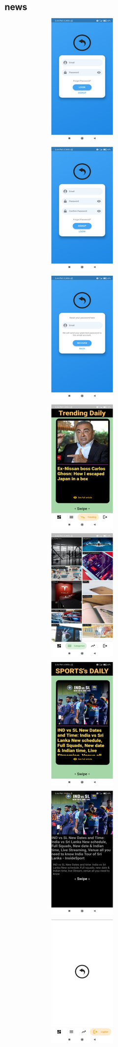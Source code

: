 # news
<p align ="center">
<img src="https://github.com/bhutianimukul/news/blob/77aec0368bf9cd52549211507e53a1978e926fee/newsify%20images/IMG-20210714-WA0009.jpg"  alt="Login Screen" width="200" height="400" /></p>
<p align ="center">
<img src="https://github.com/bhutianimukul/news/blob/77aec0368bf9cd52549211507e53a1978e926fee/newsify%20images/IMG-20210714-WA0011.jpg"  alt="Register Screen" width="200" height="400" /></p>
<p align ="center">
<img src="https://github.com/bhutianimukul/news/blob/77aec0368bf9cd52549211507e53a1978e926fee/newsify%20images/IMG-20210714-WA0012.jpg"  alt="Password Reset" width="200" height="400" /></p>
<p align ="center">
<img src="https://github.com/bhutianimukul/news/blob/77aec0368bf9cd52549211507e53a1978e926fee/newsify%20images/IMG-20210714-WA0007.jpg"  alt="Trendig News" width="200" height="400" /></p>
<p align ="center">
<img src="https://github.com/bhutianimukul/news/blob/77aec0368bf9cd52549211507e53a1978e926fee/newsify%20images/IMG-20210714-WA0014.jpg"  alt="Categories" width="200" height="400" /></p>
<p align ="center">
<img src="https://github.com/bhutianimukul/news/blob/77aec0368bf9cd52549211507e53a1978e926fee/newsify%20images/IMG-20210714-WA0015.jpg"  alt="Sports News" width="200" height="400" /></p>
<p align ="center">
<img src="https://github.com/bhutianimukul/news/blob/77aec0368bf9cd52549211507e53a1978e926fee/newsify%20images/IMG-20210714-WA0013.jpg"  alt="News Detail" width="200" height="400" /></p>
<p align ="center">
<img src="https://github.com/bhutianimukul/news/blob/77aec0368bf9cd52549211507e53a1978e926fee/newsify%20images/IMG-20210714-WA0008.jpg"  alt="Logout Screen" width="200" height="400" /></p>
